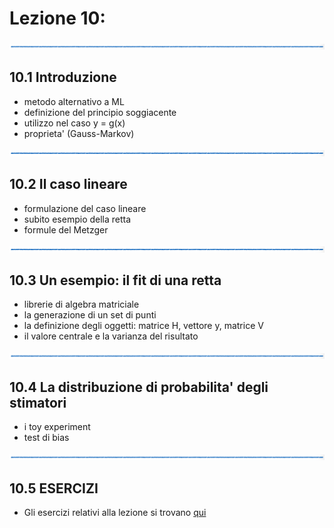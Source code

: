 # Lezione 10: 

![linea](../immagini/linea.png)

## 10.1 Introduzione

- metodo alternativo a ML
- definizione del principio soggiacente
- utilizzo nel caso y = g(x)
- proprieta' (Gauss-Markov)

![linea](../immagini/linea.png)

## 10.2 Il caso lineare

- formulazione del caso lineare
- subito esempio della retta
- formule del Metzger

![linea](../immagini/linea.png)

## 10.3 Un esempio: il fit di una retta

- librerie di algebra matriciale
- la generazione di un set di punti
- la definizione degli oggetti: matrice H, vettore y, matrice V
- il valore centrale e la varianza del risultato

![linea](../immagini/linea.png)

## 10.4 La distribuzione di probabilita' degli stimatori

- i toy experiment
- test di bias

![linea](../immagini/linea.png)

## 10.5 ESERCIZI

  * Gli esercizi relativi alla lezione si trovano [qui](ESERCIZI.md)



